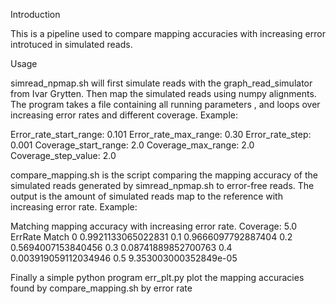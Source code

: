 Introduction

This is a pipeline used to compare mapping accuracies with increasing error introtuced in simulated reads.

Usage

simread_npmap.sh will first simulate reads with the graph_read_simulator from Ivar Grytten. Then map the simulated reads using numpy alignments.
The program takes a file containing all running parameters , and loops over increasing error rates and different coverage. Example:


Error_rate_start_range:	0.101
Error_rate_max_range:	0.30
Error_rate_step:	0.001
Coverage_start_range:	2.0
Coverage_max_range:	2.0
Coverage_step_value:	2.0


compare_mapping.sh is the script comparing the mapping accuracy of the simulated reads generated by simread_npmap.sh to error-free reads.
The output is the amount of simulated reads map to the reference with increasing error rate. Example:


Matching mapping accuracy with increasing error rate. Coverage: 5.0
ErrRate	Match
0	0.9921133065022831
0.1	0.9666097792887404
0.2	0.5694007153840456
0.3	0.08741889852700763
0.4	0.003919059112034946
0.5	9.353003000352849e-05


Finally a simple python program err_plt.py plot the mapping accuracies found by compare_mapping.sh by error rate

